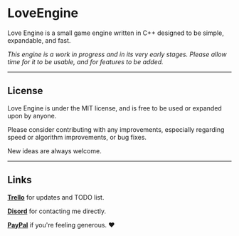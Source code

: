 # LoveEngine

Love Engine is a small game engine written in C++ designed to be simple, expandable, and fast.

*This engine is a work in progress and in its very early stages. Please allow time for it to be usable, and for features to be added.*

---

## License

Love Engine is under the MIT license, and is free to be used or expanded upon by anyone.

Please consider contributing with any improvements, especially regarding speed or algorithm improvements, or bug fixes.

New ideas are always welcome.

---

## Links

**[Trello](https://trello.com/b/K0QQLwM9/love-engine)** for updates and TODO list.

**[Disord](https://discordapp.com/users/802206598042353714)** for contacting me directly.

**[PayPal](https://paypal.me/averyaaaron)** if you're feeling generous. ❤️
